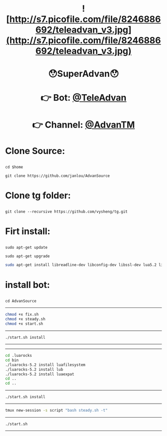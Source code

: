# <p align="center">  <p align="center">![http://s7.picofile.com/file/8246886692/teleadvan_v3.jpg](http://s7.picofile.com/file/8246886692/teleadvan_v3.jpg)
# <p align="center">😯SuperAdvan😯
# <p align="center">👉 Bot: [@TeleAdvan](http://telegram.me/teleadvan)
# <p align="center">👉 Channel: [@AdvanTM](http://telegram.me/AdvanTM)

# <p align="left">Clone Source:
```
cd $home
```
```
git clone https://github.com/janlou/AdvanSource
```
# <p align="left">Clone tg folder:
```
git clone --recursive https://github.com/vysheng/tg.git
```
# <p align="left">Firt install:
```
sudo apt-get update
```
```
sudo apt-get upgrade
```
```bash
sudo apt-get install libreadline-dev libconfig-dev libssl-dev lua5.2 liblua5.2-dev libevent-dev make unzip git redis-server g++ libjansson-dev libpython-dev expat libexpat1-dev
```
# <p align="left">install bot:
```
cd AdvanSource
```
***
```bash
chmod +x fix.sh
chmod +x steady.sh
chmod +x start.sh
```
***
`./start.sh install`
***
***
```bash
cd .luarocks
cd bin
./luarocks-5.2 install luafilesystem
./luarocks-5.2 install lub
./luarocks-5.2 install luaexpat
cd ..
cd ..
```
***
`./start.sh install`
***
```bash
tmux new-session -s script "bash steady.sh -t"
```
***
`./start.sh`
***
